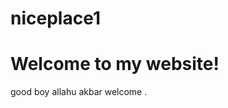 # niceplace1
<!DOCTYPE html>
<html>
<head>
  <title>allahu akbar</title>
</head>
<body>

  <h1>Welcome to my website!</h1>
  <p> good boy allahu akbar welcome .</p>

</body>
</html>
